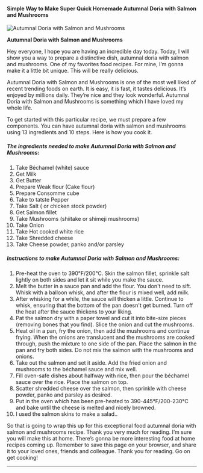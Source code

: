             

#### Simple Way to Make Super Quick Homemade Autumnal Doria with Salmon and Mushrooms

![Autumnal Doria with Salmon and Mushrooms](https://img-global.cpcdn.com/recipes/4690313267380224/751x532cq70/autumnal-doria-with-salmon-and-mushrooms-recipe-main-photo.jpg)

**Autumnal Doria with Salmon and Mushrooms**

Hey everyone, I hope you are having an incredible day today. Today, I will show you a way to prepare a distinctive dish, autumnal doria with salmon and mushrooms. One of my favorites food recipes. For mine, I’m gonna make it a little bit unique. This will be really delicious.

Autumnal Doria with Salmon and Mushrooms is one of the most well liked of recent trending foods on earth. It is easy, it is fast, it tastes delicious. It’s enjoyed by millions daily. They’re nice and they look wonderful. Autumnal Doria with Salmon and Mushrooms is something which I have loved my whole life.

To get started with this particular recipe, we must prepare a few components. You can have autumnal doria with salmon and mushrooms using 13 ingredients and 10 steps. Here is how you cook it.

##### The ingredients needed to make Autumnal Doria with Salmon and Mushrooms:

1.  Take Béchamel (white) sauce
2.  Get Milk
3.  Get Butter
4.  Prepare Weak flour (Cake flour)
5.  Prepare Consomme cube
6.  Take to tatste Pepper
7.  Take Salt ( or chicken stock powder)
8.  Get Salmon fillet
9.  Take Mushrooms (shiitake or shimeji mushrooms)
10.  Take Onion
11.  Take Hot cooked white rice
12.  Take Shredded cheese
13.  Take Cheese powder, panko and/or parsley

##### Instructions to make Autumnal Doria with Salmon and Mushrooms:

1.  Pre-heat the oven to 390°F/200°C. Skin the salmon fillet, sprinkle salt lightly on both sides and let it sit while you make the sauce.
2.  Melt the butter in a sauce pan and add the flour. You don't need to sift. Whisk with a balloon whisk, and after the flour is mixed well, add milk.
3.  After whisking for a while, the sauce will thicken a little. Continue to whisk, ensuring that the bottom of the pan doesn't get burned. Turn off the heat after the sauce thickens to your liking.
4.  Pat the salmon dry with a paper towel and cut it into bite-size pieces (removing bones that you find). Slice the onion and cut the mushrooms.
5.  Heat oil in a pan, fry the onion, then add the mushrooms and continue frying. When the onions are translucent and the mushrooms are cooked through, push the mixture to one side of the pan. Place the salmon in the pan and fry both sides. Do not mix the salmon with the mushrooms and onions.
6.  Take out the salmon and set it aside. Add the fried onion and mushrooms to the béchamel sauce and mix well.
7.  Fill oven-safe dishes about halfway with rice, then pour the béchamel sauce over the rice. Place the salmon on top.
8.  Scatter shredded cheese over the salmon, then sprinkle with cheese powder, panko and parsley as desired.
9.  Put in the oven which has been pre-heated to 390-445°F/200-230℃ and bake until the cheese is melted and nicely browned.
10.  I used the salmon skins to make a salad..

So that is going to wrap this up for this exceptional food autumnal doria with salmon and mushrooms recipe. Thank you very much for reading. I’m sure you will make this at home. There’s gonna be more interesting food at home recipes coming up. Remember to save this page on your browser, and share it to your loved ones, friends and colleague. Thank you for reading. Go on get cooking!

* * *